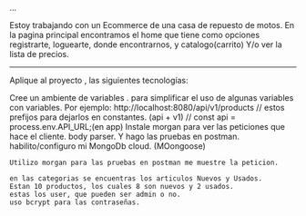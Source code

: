 ...

Estoy trabajando con un Ecommerce de una casa de repuesto de motos. 
En la pagina principal encontramos el home que tiene como opciones registrarte, loguearte, donde encontrarnos, y catalogo(carrito) Y/o ver la lista de precios.
-----------------                         -------------------------------                   ---------------------
Aplique al proyecto , las siguientes tecnologías:
   
   Cree un ambiente de variables . para simplificar el uso de algunas variables con variables.
Por ejemplo:
http://localhost:8080/api/v1/products // estos prefijos para dejarlos en constantes. (api + v1)
// const api = process.env.API_URL;(en app)
    Instale morgan para ver las peticiones que hace el cliente. body parser. Y hago las pruebas en postman.
    habilito/configuro mi MongoDb cloud. (MOongoose)
   
    Utilizo morgan para las pruebas en postman me muestre la peticion.

    en las categorias se encuentras los articulos Nuevos y Usados.
    Estan 10 productos, los cuales 8 son nuevos y 2 usados.
    estas los user, que pueden ser admin o no.
    uso bcrypt para las contraseñas.



